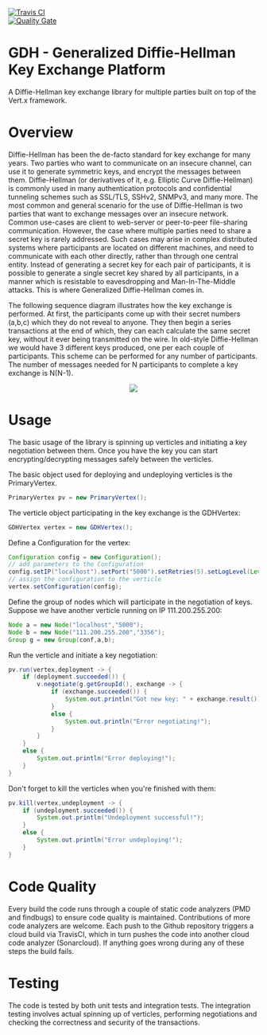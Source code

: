 [![Travis CI](https://travis-ci.org/maxamel/GDH.svg)](https://travis-ci.org/maxamel/GDH)<br/>
[![Quality Gate](https://sonarcloud.io/api/badges/gate?key=GDH)](https://sonarcloud.io/api/badges/gate?key=GDH)<br/>

# GDH - Generalized Diffie-Hellman Key Exchange Platform

A Diffie-Hellman key exchange library for multiple parties built on top of the Vert.x framework.

# Overview

Diffie-Hellman has been the de-facto standard for key exchange for many years. Two parties who want to communicate on an insecure channel, 
can use it to generate symmetric keys, and encrypt the messages between them. Diffie-Hellman (or derivatives of it, e.g. 
Elliptic Curve Diffie-Hellman) is commonly used in many authentication protocols and confidential tunneling schemes such as 
SSL/TLS, SSHv2, SNMPv3, and many more. 
The most common and general scenario for the use of Diffie-Hellman is two parties that want to exchange messages over an insecure network. 
Common use-cases are client to web-server or peer-to-peer file-sharing communication. 
However, the case where multiple parties need to share a secret key is rarely addressed. Such cases may arise in complex distributed 
systems where participants are located on different machines, and need to communicate with each other directly, rather than through one 
central entity. Instead of generating a secret key for each pair of participants, it is possible to generate a single secret key shared  by all participants, in a manner which is resistable to eavesdropping and Man-In-The-Middle attacks. This is where Generalized Diffie-Hellman comes in.

The following sequence diagram illustrates how the key exchange is performed. At first, the participants come up with their secret numbers (a,b,c) which they do not reveal to anyone. They then begin a series transactions at the end of which, they can each calculate the same secret key, without it ever being transmitted on the wire. In old-style Diffie-Hellman we would have 3 different keys produced, one per each couple of participants. 
This scheme can be performed for any number of participants. The number of messages needed for N participants to complete a key exchange is N(N-1).  

<p align="center">
  <img src="https://github.com/maxamel/GDH/blob/master/GDH.png" />
</p>

# Usage

The basic usage of the library is spinning up verticles and initiating a key negotiation between them.
Once you have the key you can start encrypting/decrypting messages safely between the verticles. 

The basic object used for deploying and undeploying verticles is the PrimaryVertex. 

```java
PrimaryVertex pv = new PrimaryVertex();
```

The verticle object participating in the key exchange is the GDHVertex:
```java 
GDHVertex vertex = new GDHVertex();
```
Define a Configuration for the vertex:
```java
Configuration config = new Configuration();
// add parameters to the Configuration
config.setIP("localhost").setPort("5000").setRetries(5).setLogLevel(Level.OFF);
// assign the configuration to the verticle
vertex.setConfiguration(config);
```

Define the group of nodes which will participate in the negotiation of keys.
Suppose we have another verticle running on IP 111.200.255.200:
```java
Node a = new Node("localhost","5000");
Node b = new Node("111.200.255.200","3356");
Group g = new Group(conf,a,b);
```

Run the verticle and initiate a key negotiation:
```java
pv.run(vertex,deployment -> {
	if (deployment.succeeded()) {
		v.negotiate(g.getGroupId(), exchange -> {
			if (exchange.succeeded()) {
				System.out.println("Got new key: " + exchange.result());
			}
			else {
				System.out.println("Error negotiating!");
			}
		}
	}
	else {
		System.out.println("Error deploying!");
	}
}          	
```
Don't forget to kill the verticles when you're finished with them:
```java
pv.kill(vertex,undeployment -> {
	if (undeployment.succeeded()) {
		System.out.println("Undeployment successful!");
	}
	else {
		System.out.println("Error undeploying!");
	}
}      
```

# Code Quality

Every build the code runs through a couple of static code analyzers (PMD and findbugs) to ensure code quality is maintained.
Contributions of more code analyzers are welcome. Each push to the Github repository triggers a cloud build via TravisCI, which in turn pushes the code into another cloud code analyzer (Sonarcloud). If anything goes wrong during any of these steps the build fails.

# Testing

The code is tested by both unit tests and integration tests. The integration testing involves actual spinning up of verticles, performing negotiations and checking the correctness and security of the transactions.
